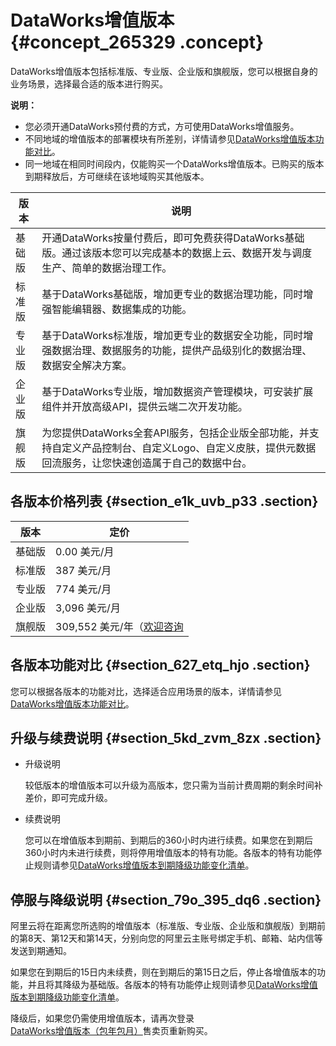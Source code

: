 # DataWorks增值版本 {#concept_265329 .concept}

DataWorks增值版本包括标准版、专业版、企业版和旗舰版，您可以根据自身的业务场景，选择最合适的版本进行购买。

**说明：** 

-   您必须开通DataWorks预付费的方式，方可使用DataWorks增值服务。
-   不同地域的增值版本的部署模块有所差别，详情请参见[DataWorks增值版本功能对比](intl.zh-CN/产品定价/附录/DataWorks增值版本功能对比.md#)。
-   同一地域在相同时间段内，仅能购买一个DataWorks增值版本。已购买的版本到期释放后，方可继续在该地域购买其他版本。

|版本|说明|
|--|--|
|基础版|开通DataWorks按量付费后，即可免费获得DataWorks基础版。通过该版本您可以完成基本的数据上云、数据开发与调度生产、简单的数据治理工作。|
|标准版|基于DataWorks基础版，增加更专业的数据治理功能，同时增强智能编辑器、数据集成的功能。|
|专业版|基于DataWorks标准版，增加更专业的数据安全功能，同时增强数据治理、数据服务的功能，提供产品级别化的数据治理、数据安全解决方案。|
|企业版|基于DataWorks专业版，增加数据资产管理模块，可安装扩展组件并开放高级API，提供云端二次开发功能。|
|旗舰版|为您提供DataWorks全套API服务，包括企业版全部功能，并支持自定义产品控制台、自定义Logo、自定义皮肤，提供元数据回流服务，让您快速创造属于自己的数据中台。|

## 各版本价格列表 {#section_e1k_uvb_p33 .section}

|版本|定价|
|--|--|
|基础版|0.00 美元/月|
|标准版|387 美元/月|
|专业版|774 美元/月|
|企业版|3,096 美元/月|
|旗舰版|309,552 美元/年（[欢迎咨询](https://account.aliyun.com/login/login.htm?oauth_callback=https%3A%2F%2Fsurvey.aliyun.com%2Fapps%2Fzhiliao%2FXgSQTR-Cs)|

## 各版本功能对比 {#section_627_etq_hjo .section}

您可以根据各版本的功能对比，选择适合应用场景的版本，详情请参见[DataWorks增值版本功能对比](intl.zh-CN/产品定价/附录/DataWorks增值版本功能对比.md#)。

## 升级与续费说明 {#section_5kd_zvm_8zx .section}

-   升级说明

    较低版本的增值版本可以升级为高版本，您只需为当前计费周期的剩余时间补差价，即可完成升级。

-   续费说明

    您可以在增值版本到期前、到期后的360小时内进行续费。如果您在到期后360小时内未进行续费，则将停用增值版本的特有功能。各版本的特有功能停止规则请参见[DataWorks增值版本到期降级功能变化清单](intl.zh-CN/产品定价/附录/DataWorks增值版本到期降级功能变化清单.md#)。


## 停服与降级说明 {#section_79o_395_dq6 .section}

阿里云将在距离您所选购的增值版本（标准版、专业版、企业版和旗舰版）到期前的第8天、第12天和第14天，分别向您的阿里云主账号绑定手机、邮箱、站内信等发送到期通知。

如果您在到期后的15日内未续费，则在到期后的第15日之后，停止各增值版本的功能，并且将其降级为基础版。各版本的特有功能停止规则请参见[DataWorks增值版本到期降级功能变化清单](intl.zh-CN/产品定价/附录/DataWorks增值版本到期降级功能变化清单.md#)。

降级后，如果您仍需使用增值版本，请再次登录[DataWorks增值版本（包年包月）](https://common-buy-intl.aliyun.com/?commodityCode=dide_pre_intl&accounttraceid=1c560731-5b99-4c2c-82b8-6aca1c732a46#/buy)售卖页重新购买。

